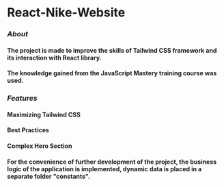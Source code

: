 # React-Nike-Website

### *About*
#### The project is made to improve the skills of Tailwind CSS framework and its interaction with React library.
#### The knowledge gained from the JavaScript Mastery training course was used.

### *Features*
#### Maximizing Tailwind CSS
#### Best Practices
#### Complex Hero Section
#### For the convenience of further development of the project, the business logic of the application is implemented, dynamic data is placed in a separate folder "constants".

